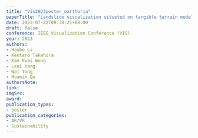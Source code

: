 ```yaml
---
title: "Vis2023poster_earthoria"
paperTitle: "Landslide visualization situated on tangible terrain models"
date: 2023-07-22T09:30:21+08:00
draft: false
conference: IEEE Visualization Conference (VIS)
year: 2023
authors:
- Haobo Li
- Kentaro Takahira
- Kam Kwai Wong
- Leni Yang
- Wai Tong
- Huamin Qu
authorsNote:
link:
imgSrc: 
award:
publication_types:
- poster
publication_categories:
- AR/VR
- Sustainability
---
```



